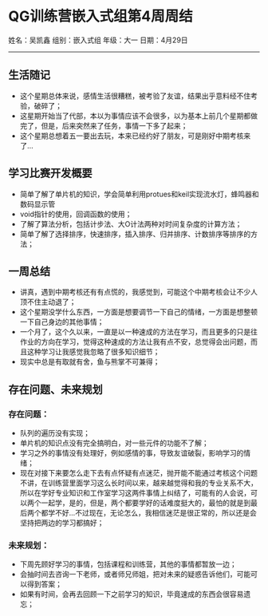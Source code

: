 # QG训练营嵌入式组第4周周结

姓名：吴凯鑫                 组别：嵌入式组               年级：大一              日期：4月29日

***

## 生活随记

- 这个星期总体来说，感情生活很糟糕，被考验了友谊，结果出乎意料经不住考验，破碎了；
- 这星期开始当了代部，本以为事情应该不会很多，以为基本上前几个星期都做完了，但是，后来突然来了任务，事情一下多了起来；
- 这个星期总想着五一要出去玩，本来已经约好了朋友，可是刚好中期考核来了…

## 学习比赛开发概要

- 简单了解了单片机的知识，学会简单利用protues和keil实现流水灯，蜂鸣器和数码显示管
- void指针的使用，回调函数的使用；
- 了解了算法分析，包括计步法、大O计法两种对时间复杂度的计算方法；
- 简单了解了选择排序，快速排序，插入排序、归并排序、计数排序等排序的方法；

## 一周总结

- 讲真，遇到中期考核还有有点慌的，我感觉到，可能这个中期考核会让不少人顶不住主动退了；
- 这个星期没学什么东西，一方面是想要调节一下自己的情绪，一方面是想整顿一下自己身边的其他事情；
- 一个月了，这个久以来，一直是以一种速成的方法在学习，而且更多的只是往作业的方向在学习，觉得这种速成的方法让我有点不安，总觉得会出问题，而且这种学习让我感觉我忽略了很多知识细节；
- 现实中总是有取就有舍，鱼与熊掌不可兼得；

## 存在问题、未来规划

### 存在问题：

- 队列的遍历没有实现；
- 单片机的知识点没有完全搞明白，对一些元件的功能不了解；
- 学习之外的事情没有处理好，例如感情的事，导致友谊破裂，影响学习的情绪；
- 现在对接下来要怎么走下去有点怀疑有点迷茫，抛开能不能通过考核这个问题不讲，在训练营里面学习这么长时间以来，越来越觉得和我的专业关系不大，所以在学好专业知识和工作室学习这两件事情上纠结了，可能有的人会说，可以两个一起学，是的，但是，两个都要学好的话难度挺大的，最怕的就是到最后两个都学不好...不过现在，无论怎么，我相信迷茫是很正常的，所以还是会坚持把两边的学习都搞好；

### 未来规划：

- 下周先顾好学习的事情，包括课程和训练营，其他的事情都暂放一边；
- 会抽时间去咨询一下老师，或者师兄师姐，把对未来的疑惑告诉他们，可能可以得到答案；
- 如果有时间，会再去回顾一下之前学习的知识，毕竟速成的东西会很容易遗忘；